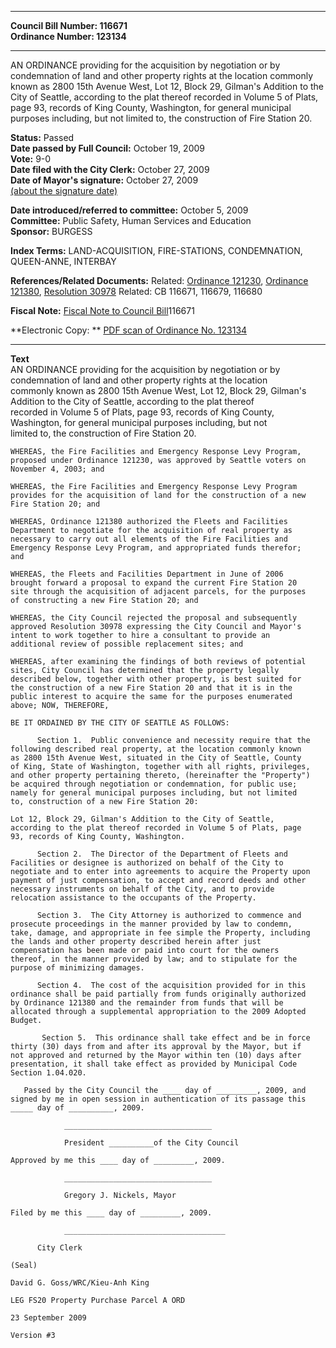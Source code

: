 * * * * *  
  
**Council Bill Number: [](#h0)[](#h2)116671**   
**Ordinance Number: 123134**  
  
* * * * *  
  
AN ORDINANCE providing for the acquisition by negotiation or by condemnation of land and other property rights at the location commonly known as 2800 15th Avenue West, Lot 12, Block 29, Gilman's Addition to the City of Seattle, according to the plat thereof recorded in Volume 5 of Plats, page 93, records of King County, Washington, for general municipal purposes including, but not limited to, the construction of Fire Station 20.  
  
**Status:** Passed   
**Date passed by Full Council:** October 19, 2009   
**Vote:** 9-0   
**Date filed with the City Clerk:** October 27, 2009   
**Date of Mayor's signature:** October 27, 2009   
[(about the signature date)](/~public/approvaldate.htm)   
  
  
**Date introduced/referred to committee:** October 5, 2009   
**Committee:** Public Safety, Human Services and Education   
**Sponsor:** BURGESS   
  
**Index Terms:** LAND-ACQUISITION, FIRE-STATIONS, CONDEMNATION, QUEEN-ANNE, INTERBAY  
  
**References/Related Documents:** Related: [Ordinance 121230](http://clerk.ci.seattle.wa.us/~scripts/nph-brs.exe?s1=&s3=&s4=121230&s2=&s5=&Sect4=and&l=20&Sect2=THESON&Sect3=PLURON&Sect5=CBOR1&Sect6=HITOFF&d=CBOR&p=1&u=/~public/cbor1.htm&r=0&f=S%20), [Ordinance 121380](http://clerk.ci.seattle.wa.us/~scripts/nph-brs.exe?s1=&s3=&s4=121380&s2=&s5=&Sect4=and&l=20&Sect2=THESON&Sect3=PLURON&Sect5=CBOR1&Sect6=HITOFF&d=CBOR&p=1&u=/~public/cbor1.htm&r=0&f=S%0D%0A), [Resolution 30978](http://clerk.ci.seattle.wa.us/~scripts/nph-brs.exe?s1=&s3=30978&s2=&s4=&Sect4=AND&l=20&Sect2=THESON&Sect3=PLURON&Sect5=RESN1&Sect6=HITOFF&d=RES3&p=1&u=/~public/resn1.htm&r=0&f=S%0D%0A) Related: CB 116671, 116679, 116680  
  
**Fiscal Note:** [Fiscal Note to Council Bill](http://clerk.seattle.gov/~public/fnote/116671.htm)[](#h1)[](#h3)116671  
  
**Electronic Copy: ** [PDF scan of Ordinance No. 123134](/~archives/Ordinances/Ord_123134.pdf)  
  
* * * * *  
  
**Text**  
    AN ORDINANCE providing for the acquisition by negotiation or by  
    condemnation of land and other property rights at the location  
    commonly known as 2800 15th Avenue West, Lot 12, Block 29, Gilman's  
    Addition to the City of Seattle, according to the plat thereof  
    recorded in Volume 5 of Plats, page 93, records of King County,  
    Washington, for general municipal purposes including, but not  
    limited to, the construction of Fire Station 20.  
  
    WHEREAS, the Fire Facilities and Emergency Response Levy Program,  
    proposed under Ordinance 121230, was approved by Seattle voters on  
    November 4, 2003; and  
  
    WHEREAS, the Fire Facilities and Emergency Response Levy Program  
    provides for the acquisition of land for the construction of a new  
    Fire Station 20; and  
  
    WHEREAS, Ordinance 121380 authorized the Fleets and Facilities  
    Department to negotiate for the acquisition of real property as  
    necessary to carry out all elements of the Fire Facilities and  
    Emergency Response Levy Program, and appropriated funds therefor;  
    and  
  
    WHEREAS, the Fleets and Facilities Department in June of 2006  
    brought forward a proposal to expand the current Fire Station 20  
    site through the acquisition of adjacent parcels, for the purposes  
    of constructing a new Fire Station 20; and  
  
    WHEREAS, the City Council rejected the proposal and subsequently  
    approved Resolution 30978 expressing the City Council and Mayor's  
    intent to work together to hire a consultant to provide an  
    additional review of possible replacement sites; and  
  
    WHEREAS, after examining the findings of both reviews of potential  
    sites, City Council has determined that the property legally  
    described below, together with other property, is best suited for  
    the construction of a new Fire Station 20 and that it is in the  
    public interest to acquire the same for the purposes enumerated  
    above; NOW, THEREFORE,  
  
    BE IT ORDAINED BY THE CITY OF SEATTLE AS FOLLOWS:  
  
          Section 1.  Public convenience and necessity require that the  
    following described real property, at the location commonly known  
    as 2800 15th Avenue West, situated in the City of Seattle, County  
    of King, State of Washington, together with all rights, privileges,  
    and other property pertaining thereto, (hereinafter the "Property")  
    be acquired through negotiation or condemnation, for public use;  
    namely for general municipal purposes including, but not limited  
    to, construction of a new Fire Station 20:  
  
    Lot 12, Block 29, Gilman's Addition to the City of Seattle,  
    according to the plat thereof recorded in Volume 5 of Plats, page  
    93, records of King County, Washington.  
  
          Section 2.  The Director of the Department of Fleets and  
    Facilities or designee is authorized on behalf of the City to  
    negotiate and to enter into agreements to acquire the Property upon  
    payment of just compensation, to accept and record deeds and other  
    necessary instruments on behalf of the City, and to provide  
    relocation assistance to the occupants of the Property.  
  
          Section 3.  The City Attorney is authorized to commence and  
    prosecute proceedings in the manner provided by law to condemn,  
    take, damage, and appropriate in fee simple the Property, including  
    the lands and other property described herein after just  
    compensation has been made or paid into court for the owners  
    thereof, in the manner provided by law; and to stipulate for the  
    purpose of minimizing damages.  
  
          Section 4.  The cost of the acquisition provided for in this  
    ordinance shall be paid partially from funds originally authorized  
    by Ordinance 121380 and the remainder from funds that will be  
    allocated through a supplemental appropriation to the 2009 Adopted  
    Budget.  
  
           Section 5.  This ordinance shall take effect and be in force  
    thirty (30) days from and after its approval by the Mayor, but if  
    not approved and returned by the Mayor within ten (10) days after  
    presentation, it shall take effect as provided by Municipal Code  
    Section 1.04.020.  
  
       Passed by the City Council the ____ day of _________, 2009, and  
    signed by me in open session in authentication of its passage this  
    _____ day of __________, 2009.  
  
                _________________________________  
  
                President __________of the City Council  
  
    Approved by me this ____ day of _________, 2009.  
  
                _________________________________  
  
                Gregory J. Nickels, Mayor  
  
    Filed by me this ____ day of _________, 2009.  
  
                ____________________________________  
  
          City Clerk  
  
    (Seal)  
  
    David G. Goss/WRC/Kieu-Anh King  
  
    LEG FS20 Property Purchase Parcel A ORD  
  
    23 September 2009  
  
    Version #3  
